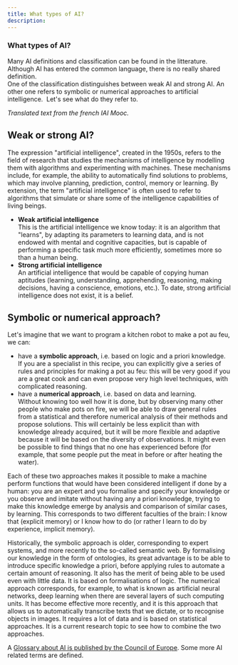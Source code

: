 ```yaml
---
title: What types of AI?
description:
---
```


### What types of AI?

Many AI definitions and classification can be found in the litterature. Although AI has entered the common language, there is no really shared definition.  
One of the classification distinguishes between weak AI and strong AI. An other one refers to symbolic or numerical approaches to artificial intelligence.  Let's see what do they refer to.

_Translated text from the french IAI Mooc._

Weak or strong AI?
------------------

The expression "artificial intelligence", created in the 1950s, refers to the field of research that studies the mechanisms of intelligence by modelling them with algorithms and experimenting with machines. These mechanisms include, for example, the ability to automatically find solutions to problems, which may involve planning, prediction, control, memory or learning. By extension, the term "artificial intelligence" is often used to refer to algorithms that simulate or share some of the intelligence capabilities of living beings.

*   **Weak artificial intelligence**  
    This is the artificial intelligence we know today: it is an algorithm that "learns", by adapting its parameters to learning data, and is not endowed with mental and cognitive capacities, but is capable of performing a specific task much more efficiently, sometimes more so than a human being.
*   **Strong artificial intelligence**  
    An artificial intelligence that would be capable of copying human aptitudes (learning, understanding, apprehending, reasoning, making decisions, having a conscience, emotions, etc.). To date, strong artificial intelligence does not exist, it is a belief.

Symbolic or numerical approach?
-------------------------------

Let's imagine that we want to program a kitchen robot to make a pot au feu, we can:

*   have a **symbolic approach**, i.e. based on logic and a priori knowledge.  
    If you are a specialist in this recipe, you can explicitly give a series of rules and principles for making a pot au feu: this will be very good if you are a great cook and can even propose very high level techniques, with complicated reasoning.
*   have a **numerical approach**, i.e. based on data and learning.  
    Without knowing too well how it is done, but by observing many other people who make pots on fire, we will be able to draw general rules from a statistical and therefore numerical analysis of their methods and propose solutions. This will certainly be less explicit than with knowledge already acquired, but it will be more flexible and adaptive because it will be based on the diversity of observations. It might even be possible to find things that no one has experienced before (for example, that some people put the meat in before or after heating the water).

Each of these two approaches makes it possible to make a machine perform functions that would have been considered intelligent if done by a human: you are an expert and you formalise and specify your knowledge or you observe and imitate without having any a priori knowledge, trying to make this knowledge emerge by analysis and comparison of similar cases, by learning. This corresponds to two different faculties of the brain: I know that (explicit memory) or I know how to do (or rather I learn to do by experience, implicit memory).  

Historically, the symbolic approach is older, corresponding to expert systems, and more recently to the so-called semantic web. By formalising our knowledge in the form of ontologies, its great advantage is to be able to introduce specific knowledge a priori, before applying rules to automate a certain amount of reasoning. It also has the merit of being able to be used even with little data. It is based on formalisations of logic. The numerical approach corresponds, for example, to what is known as artificial neural networks, deep learning when there are several layers of such computing units. It has become effective more recently, and it is this approach that allows us to automatically transcribe texts that we dictate, or to recognise objects in images. It requires a lot of data and is based on statistical approaches. It is a current research topic to see how to combine the two approaches.  


A [Glossary about AI is published by the Council of Europe](https://www.coe.int/en/web/artificial-intelligence/glossary). Some more AI related terms are defined.
